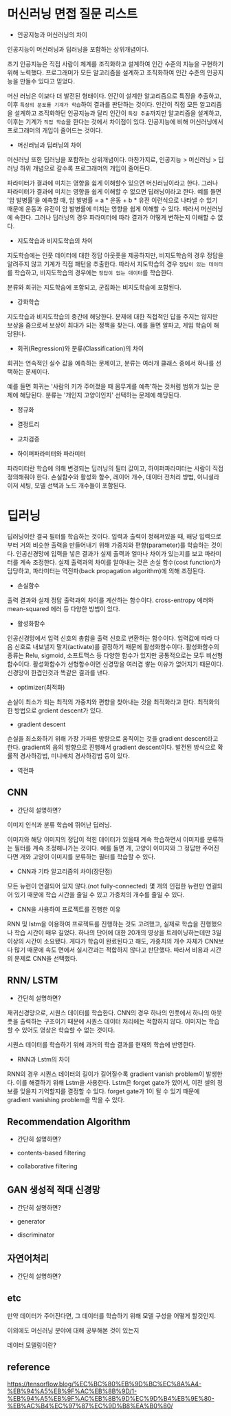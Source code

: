 # 머신러닝 면접 질문 리스트

* 인공지능과 머신러닝의 차이

인공지능이 머신러닝과 딥러닝을 포함하는 상위개념이다.

초기 인공지능은 직접 사람이 체계를 조직화하고 설계하여 인간 수준의 지능을 구현하기 위해 노력했다.
프로그래머가 모든 알고리즘을 설계하고 조직화하여 인간 수준의 인공지능을 만들수 있다고 믿었다.

머신 러닝은 이보다 더 발전된 형태이다.
인간이 설계한 알고리즘으로 특징을 추출하고, 이후 `특징의 분포를 기계가 학습`하여 결과를 판단하는 것이다.
인간이 직접 모든 알고리즘을 설계하고 조직화하던 인공지능과 달리
인간이 `특징 추출`까지만 알고리즘을 설계하고, 이후는 기계가 `직접 학습`을 한다는 것에서 차이점이 있다.
인공지능에 비해 머신러닝에서 프로그래머의 개입이 줄어드는 것이다.


* 머신러닝과 딥러닝의 차이

머신러닝 또한 딥러닝을 포함하는 상위개념이다.
마찬가지로, 인공지능 > 머신러닝 > 딥러닝 하위 개념으로 갈수록 프로그래머의 개입이 줄어든다.

파라미터가 결과에 미치는 영향을 쉽게 이해할수 있으면 머신러닝이라고 한다.
그러나 파라미터가 결과에 미치는 영향을 쉽게 이해할 수 없으면 딥러닝이라고 한다.
예를 들면 '암 발병률'을 예측할 때, 
암 발병률 = a * 운동 + b * 유전
이런식으로 나타낼 수 있기 때문에 운동과 유전이 암 발병률에 미치는 영향을 쉽게 이해할 수 있다.
따라서 머신러닝에 속한다.
그러나 딥러닝의 경우 파라미터에 따라 결과가 어떻게 변하는지 이해할 수 없다.

* 지도학습과 비지도학습의 차이

지도학습에는 인풋 데이터에 대한 정답 아웃풋을 제공하지만,
비지도학습의 경우 정답을 알려주지 않고 기계가 직접 패턴을 추출한다.
따라서 지도학습의 경우 `정답이 있는 데이터`를 학습하고, 비지도학습의 경우에는 `정답이 없는 데이터`를 학습한다.

분류와 회귀는 지도학습에 포함되고, 군집화는 비지도학습에 포함된다.

* 강화학습

지도학습과 비지도학습의 중간에 해당한다.
문제에 대한 직접적인 답을 주지는 않지만 보상을 줌으로써 보상이 최대가 되는 정책을 찾는다.
예를 들면 알파고, 게임 학습이 해당된다.

* 회귀(Regression)와 분류(Classification)의 차이

회귀는 연속적인 실수 값을 예측하는 문제이고,
분류는 여러개 클래스 중에서 하나를 선택하는 문제이다.

예를 들면 회귀는 '사람의 키가 주어졌을 때 몸무게를 예측'하는 것처럼 범위가 있는 문제에 해당된다.
분류는 '개인지 고양이인지' 선택하는 문제에 해당된다.

* 정규화
* 결정트리
* 교차검증

* 하이퍼파라미터와 파라미터

파라미터란 학습에 의해 변경되는 딥러닝의 필터 값이고,
하이퍼파라미터는 사람이 직접 정의해줘야 한다.
손실함수와 활성화 함수, 레이어 개수, 데이터 전처리 방법, 이니셜라이저 세팅, 모델 선택과 노드 개수들이 포함된다.

# 딥러닝

딥러닝이란 결국 필터를 학습하는 것이다. 입력과 출력이 정해져있을 때, 해당 입력으로부터 거의 비슷한 출력을 만들어내기 위해 가중치와 편향(parameter)를 학습하는 것이다.
인공신경망에 입력을 넣은 결과가 실제 출력과 얼마나 차이가 있는지를 보고 파라미터를 계속 조정한다.
실제 출력과의 차이를 알아내는 것은 손실 함수(cost function)가 담당하고, 파라미터는 역전파(back propagation algorithm)에 의해 조정된다.


* 손실함수

출력 결과와 실제 정답 출력과의 차이를 계산하는 함수이다.
cross-entropy 에러와 mean-squared 에러 등 다양한 방법이 있다.

* 활성화함수

인공신경망에서 입력 신호의 총합을 출력 신호로 변환하는 함수이다. 입력값에 따라 다음 신호로 내보낼지 말지(activate)를 결정하기 때문에 활성화함수이다.
활성화함수의 종류는 Relu, sigmoid, 소프트맥스 등 다양한 함수가 있지만 공통적으로는 모두 비선형 함수이다.
활성화함수가 선형함수이면 신경망을 여러겹 쌓는 이유가 없어지기 때문이다. 신경망이 한겹인것과 똑같은 결과를 낸다.

* optimizer(최적화)

손실이 최소가 되는 최적의 가중치와 편향을 찾아내는 것을 최적화라고 한다. 최적화의 한 방법으로 grdient descent가 있다.

* gradient descent

손실을 최소화하기 위해 가장 가파른 방향으로 움직이는 것을 gradient descent라고 한다.
gradient의 음의 방향으로 진행해서 gradient descent이다.
발전된 방식으로 확률적 경사하강법, 미니배치 경사하강법 등이 있다.

* 역전파

## CNN

* 간단히 설명하면?

이미지 인식과 분류 학습에 뛰어난 딥러닝.

이미지와 해당 이미지의 정답이 적힌 데이터가 있을때
계속 학습하면서 이미지를 분류하는 필터를 계속 조정해나가는 것이다.
예를 들면 개, 고양이 이미지와 그 정답만 주어진다면
개와 고양이 이미지를 분류하는 필터를 학습할 수 있다.

* CNN과 기타 알고리즘의 차이(장단점)

모든 뉴런이 연결되어 있지 않다.(not fully-connected)
몇 개의 인접한 뉴런만 연결되어 있기 때문에 학습 시간을 줄일 수 있고 가중치의 개수를 줄일 수 있다.

* CNN을 사용하여 프로젝트를 진행한 이유

RNN 및 lstm을 이용하여 프로젝트를 진행하는 것도 고려했고,
실제로 학습을 진행했으나 학습 시간이 매우 길었다. 하나의 단어에 대한 20개의 영상을 트레이닝하는데만 3일 이상의 시간이 소요됐다.
게다가 학습이 완료된다고 해도, 가중치의 개수 자체가 CNN보다 많기 때문에 속도 면에서 실시간과는 적합하지 않다고 판단했다.
따라서 비용과 시간의 문제로 CNN을 선택했다.

## RNN/ LSTM

* 간단히 설명하면?

재귀신경망으로, 시퀀스 데이터를 학습한다.
CNN의 경우 하나의 인풋에서 하나의 아웃풋을 출력하는 구조이기 때문에 시퀀스 데이터 처리에는 적합하지 않다.
이미지는 학습할 수 있어도 영상은 학습할 수 없는 것이다.

시퀀스 데이터를 학습하기 위해 과거의 학습 결과를 현재의 학습에 반영한다.

* RNN과 Lstm의 차이

RNN의 경우 시퀀스 데이터의 길이가 길어질수록 gradient vanish problem이 발생한다.
이를 해결하기 위해 Lstm을 사용한다. Lstm은 forget gate가 있어서, 이전 셀의 정보를 잊을지 기억할지를 결정할 수 있다.
forget gate가 1이 될 수 있기 때문에 gradient vanishing problem을 막을 수 있다.

## Recommendation Algorithm

* 간단히 설명하면?

* contents-based filtering
* collaborative filtering

## GAN 생성적 적대 신경망

* 간단히 설명하면?

* generator
* discriminator

## 자연어처리

* 간단히 설명하면?


## etc

만약 데이터가 주어진다면, 그 데이터를 학습하기 위해 모델 구성을 어떻게 할것인지.

이외에도 머신러닝 분야에 대해 공부해본 것이 있는지

데이터 모델링이란?

## reference
https://tensorflow.blog/%EC%BC%80%EB%9D%BC%EC%8A%A4-%EB%94%A5%EB%9F%AC%EB%8B%9D/1-%EB%94%A5%EB%9F%AC%EB%8B%9D%EC%9D%B4%EB%9E%80-%EB%AC%B4%EC%97%87%EC%9D%B8%EA%B0%80/
